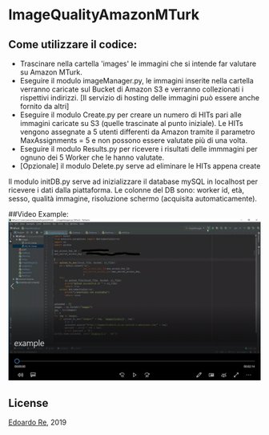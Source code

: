 # ImageQualityAmazonMTurk

## Come utilizzare il codice:
* Trascinare nella cartella 'images' le immagini che si intende far valutare su Amazon MTurk.
* Eseguire il modulo imageManager.py, le immagini inserite nella cartella verranno caricate sul Bucket di Amazon S3 e verranno collezionati i rispettivi indirizzi. [Il servizio di hosting delle immagini può essere anche fornito da altri]
* Eseguire il modulo Create.py per creare un numero di HITs pari alle immagini caricate su S3 (quelle trascinate al punto iniziale). Le HITs vengono assegnate a 5 utenti differenti da Amazon tramite il parametro MaxAssignments = 5 e non possono essere valutate più di una volta.
* Eseguire il modulo Results.py per ricevere i risultati delle immmagini per ognuno dei 5 Worker che le hanno valutate.
* [Opzionale] il modulo Delete.py serve ad eliminare le HITs appena create

Il modulo initDB.py serve ad inizializzare il database mySQL in localhost per ricevere i dati dalla piattaforma.
Le colonne del DB sono: worker id, età, sesso, qualità immagine, risoluzione schermo (acquisita automaticamente).

##Video Example:
[![Watch the video](InkedCattura_LI.jpg)](https://drive.google.com/file/d/1NCrJDslsOT436VfNLMmBHUkw5WCCPaJq/view?usp=sharing)


## License
[Edoardo Re](https://github.com/edoardore), 2019

